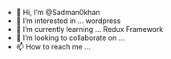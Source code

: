 - 👋 Hi, I’m @Sadman0khan
- 👀 I’m interested in ... wordpress
- 🌱 I’m currently learning ... Redux Framework
- 💞️ I’m looking to collaborate on ...
- 📫 How to reach me ...

<!---
Sadman0khan/Sadman0khan is a ✨ special ✨ repository because its `README.md` (this file) appears on your GitHub profile.
You can click the Preview link to take a look at your changes.
--->
